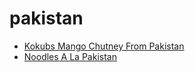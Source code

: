 # pakistan

 * [Kokubs Mango Chutney From Pakistan](../index/k/kokubs-mango-chutney-from-pakistan.json)
 * [Noodles A La Pakistan](../index/n/noodles-a-la-pakistan.json)
